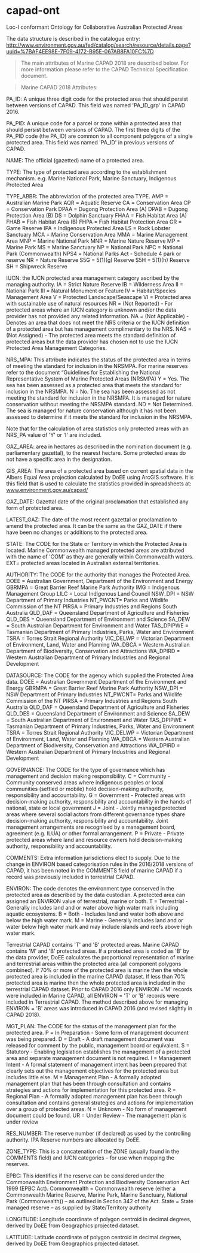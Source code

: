 # capad-ont
Loc-I conformant Ontology for Collaborative Australian Protected Areas

The data structure is described in the catalogue entry: http://www.environment.gov.au/fed/catalog/search/resource/details.page?uuid=%7BAF4EE98E-7F09-4172-B95E-067AB8FA10FC%7D 

> The main attributes of Marine CAPAD 2018 are described below. For more information please refer to the CAPAD Technical Specification document.

> Marine CAPAD 2018 Attributes:

PA_ID: A unique three digit code for the protected area that should persist between versions of CAPAD. This field was named 'PA_ID_grp' in CAPAD 2016.

PA_PID: A unique code for a parcel or zone within a protected area that should persist between versions of CAPAD. The first three digits of the PA_PID code (the PA_ID) are common to all component polygons of a single protected area. This field was named 'PA_ID' in previous versions of CAPAD.

NAME: The official (gazetted) name of a protected area.

TYPE: The type of protected area according to the establishment mechanism. e.g. Marine National Park, Marine Sanctuary, Indigenous Protected Area

TYPE_ABBR: The abbreviation of the protected area TYPE.
AMP = Australian Marine Park
AQR = Aquatic Reserve
CA = Conservation Area
CP = Conservation Park
DPAA = Dugong Protection Area (A)
DPAB = Dugong Protection Area (B)
DS = Dolphin Sanctuary
FHAA = Fish Habitat Area (A)
FHAB = Fish Habitat Area (B)
FHPA = Fish Habitat Protection Area
GR = Game Reserve
IPA = Indigenous Protected Area
LS = Rock Lobster Sanctuary
MCA = Marine Conservation Area
MMA = Marine Management Area
MNP = Marine National Park
MNR = Marine Nature Reserve
MP = Marine Park
MS = Marine Sanctuary
NP = National Park
NPC = National Park (Commonwealth)
NPS4 = National Parks Act - Schedule 4 park or reserve
NR = Nature Reserve
S5G = 5(1)(g) Reserve
S5H = 5(1)(h) Reserve
SH = Shipwreck Reserve

IUCN: the IUCN protected area management category ascribed by the managing authority.
IA = Strict Nature Reserve
IB = Wilderness Area
II = National Park
III = Natural Monument or Feature
IV = Habitat/Species Management Area
V = Protected Landscape/Seascape
VI = Protected area with sustainable use of natural resources
NR = (Not Reported) - For protected areas where an IUCN category is unknown and/or the data provider has not provided any related information.
NA = (Not Applicable) - Denotes an area that does not meet the NRS criteria or the IUCN definition of a protected area but has management complimentary to the NRS.
NAS = (Not Assigned) - The protected area meets the standard definition of protected areas but the data provider has chosen not to use the IUCN Protected Area Management Categories.


NRS_MPA: This attribute indicates the status of the protected area in terms of meeting the standard for inclusion in the NRSMPA. For marine reserves refer to the document “Guidelines for Establishing the National Representative System of Marine Protected Areas (NRSMPA)
Y = Yes. The sea has been assessed as a protected area that meets the standard for inclusion in the NRSMPA.
N = No. The sea has been assessed as not meeting the standard for inclusion in the NRSMPA. It is managed for nature conservation without meeting the NRSMPA standard.
ND = Not Determined. The sea is managed for nature conservation although it has not been assessed to determine if it meets the standard for inclusion in the NRSMPA.

Note that for the calculation of area statistics only protected areas with an NRS_PA value of 'Y' or 'I' are included.


GAZ_AREA: area in hectares as described in the nomination document (e.g. parliamentary gazettal), to the nearest hectare. Some protected areas do not have a specific area in the designation.

GIS_AREA: The area of a protected area based on current spatial data in the Albers Equal Area projection calculated by DoEE using ArcGIS software. It is this field that is used to calculate the statistics provided in spreadsheets at: www.environment.gov.au/capad/

GAZ_DATE: Gazettal date of the original proclamation that established any form of protected area.

LATEST_GAZ: The date of the most recent gazettal or proclamation to amend the protected area. It can be the same as the GAZ_DATE if there have been no changes or additions to the protected area.

STATE: The CODE for the State or Territory in which the Protected Area is located. Marine Commonwealth managed protected areas are attributed with the name of 'COM' as they are generally within Commonwealth waters. EXT= protected areas located in Australian external territories.

AUTHORITY: The CODE for the authority that manages the Protected Area.
DOEE = Australian Government, Department of the Environment and Energy
GBRMPA = Great Barrier Reef Marine Park Authority
IMG = Indigenous Management Group
LILC = Local Indigenous Land Council
NSW_DPI = NSW Department of Primary Industries
NT_PWCNT= Parks and Wildlife Commission of the NT
PIRSA = Primary Industries and Regions South Australia
QLD_DAF = Queensland Department of Agriculture and Fisheries
QLD_DES = Queensland Department of Environment and Science
SA_DEW = South Australian Department for Environment and Water
TAS_DPIPWE = Tasmanian Department of Primary Industries, Parks, Water and Environment
TSRA = Torres Strait Regional Authority
VIC_DELWP = Victorian Department of Environment, Land, Water and Planning
WA_DBCA = Western Australian Department of Biodiversity, Conservation and Attractions
WA_DPIRD = Western Australian Department of Primary Industries and Regional Development


DATASOURCE: The CODE for the agency which supplied the Protected Area data.
DOEE = Australian Government Department of the Environment and Energy
GBRMPA = Great Barrier Reef Marine Park Authority
NSW_DPI = NSW Department of Primary Industries
NT_PWCNT= Parks and Wildlife Commission of the NT
PIRSA = Primary Industries and Regions South Australia
QLD_DAF = Queensland Department of Agriculture and Fisheries
QLD_DES = Queensland Department of Environment and Science
SA_DEW = South Australian Department of Environment and Water
TAS_DPIPWE = Tasmanian Department of Primary Industries, Parks, Water and Environment
TSRA = Torres Strait Regional Authority
VIC_DELWP = Victorian Department of Environment, Land, Water and Planning
WA_DBCA = Western Australian Department of Biodiversity, Conservation and Attractions
WA_DPIRD = Western Australian Department of Primary Industries and Regional Development


GOVERNANCE: The CODE for the type of governance which has management and decision making responsibility.
C = Community - Community conserved areas where indigenous peoples or local communities (settled or mobile) hold decision-making authority, responsibility and accountability.
G = Government - Protected areas with decision-making authority, responsibility and accountability in the hands of national, state or local government
J = Joint - Jointly managed protected areas where several social actors from different governance types share decision-making authority, responsibility and accountability. Joint management arrangements are recognised by a management board, agreement (e.g. ILUA) or other formal arrangement.
P = Private - Private protected areas where land and resource owners hold decision-making authority, responsibility and accountability.

COMMENTS: Extra information jurisdictions elect to supply. Due to the change in ENVIRON based categorisation rules in the 2016/2018 versions of CAPAD, it has been noted in the COMMENTS field of marine CAPAD if a record was previously included in terrestrial CAPAD.

ENVIRON: The code denotes the environment type conserved in the protected area as described by the data custodian. A protected area can assigned an ENVIRON value of terrestrial, marine or both.
T = Terrestrial - Generally includes land and or water above high water mark including aquatic ecosystems.
B = Both - Includes land and water both above and below the high water mark.
M = Marine - Generally includes land and or water below high water mark and may include islands and reefs above high water mark.

Terrestrial CAPAD contains 'T' and 'B' protected areas. Marine CAPAD contains 'M' and 'B' protected areas. If a protected area is coded as 'B' by the data provider, DoEE calculates the proportional representation of marine and terrestrial areas within the protected area (all component polygons combined). If 70% or more of the protected area is marine then the whole protected area is included in the marine CAPAD dataset. If less than 70% protected area is marine then the whole protected area is included in the terrestrial CAPAD dataset.
Prior to CAPAD 2016 only ENVIRON ='M' records were included in Marine CAPAD, all ENVIRON = 'T' or 'B' records were included in Terrestrial CAPAD. The method described above for managing ENVIRON = 'B' areas was introduced in CAPAD 2016 (and revised slightly in CAPAD 2018).

MGT_PLAN: The CODE for the status of the management plan for the protected area.
P = In Preparation - Some form of management document was being prepared.
D = Draft - A draft management document was released for comment by the public, management board or equivalent.
S = Statutory - Enabling legislation establishes the management of a protected area and separate management document is not required.
I = Management Intent - A formal statement of management intent has been prepared that clearly sets out the management objectives for the protected area but includes little else.
M = Management Plan - A formally adopted management plan that has been through consultation and contains strategies and actions for implementation for this protected area.
R = Regional Plan - A formally adopted management plan has been through consultation and contains general strategies and actions for implementation over a group of protected areas.
N = Unknown - No form of management document could be found.
UR = Under Review - The management plan is under review

RES_NUMBER: The reserve number (if declared) as used by the controlling authority. IPA Reserve numbers are allocated by DoEE.

ZONE_TYPE: This is a concatenation of the ZONE (usually found in the COMMENTS field) and IUCN categories – for use when mapping the reserves.

EPBC: This identifies if the reserve can be considered under the Commonwealth Environment Protection and Biodiversity Conservation Act 1999 (EPBC Act).
Commonwealth = Commonwealth reserve (either a Commonwealth Marine Reserve, Marine Park, Marine Sanctuary, National Park (Commonwealth)) – as outlined in Section 342 of the Act.
State = State managed reserve – as supplied by State/Territory authority

LONGITUDE: Longitude coordinate of polygon centroid in decimal degrees, derived by DoEE from Geographics projected dataset.

LATITUDE: Latitude coordinate of polygon centroid in decimal degrees, derived by DoEE from Geographics projected dataset.

